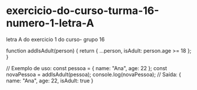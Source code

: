 # exercicio-do-curso-turma-16-numero-1-letra-A
letra A do exercicio 1 do curso- grupo 16


function addIsAdult(person) {
  return {
    ...person,
    isAdult: person.age >= 18
  };
}

// Exemplo de uso:
const pessoa = { name: "Ana", age: 22 };
const novaPessoa = addIsAdult(pessoa);
console.log(novaPessoa);
// Saída: { name: "Ana", age: 22, isAdult: true }
